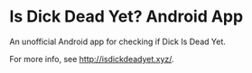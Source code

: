 # Is Dick Dead Yet? Android App

An unofficial Android app for checking if Dick Is Dead Yet.

For more info, see http://isdickdeadyet.xyz/.

